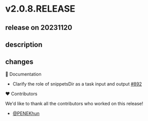 # v2.0.8.RELEASE

## release on 20231120
## description
## changes
📔 Documentation

* Clarify the role of snippetsDir as a task input and output <a href="https://github.com/spring-projects/spring-restdocs/issues/892" data-hovercard-type="issue" data-hovercard-url="/spring-projects/spring-restdocs/issues/892/hovercard">#892</a>

❤️ Contributors

We'd like to thank all the contributors who worked on this release!

* <a href="https://github.com/PENEKhun">@PENEKhun</a>

